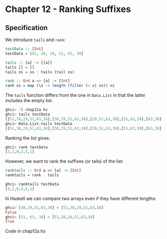 Chapter 12 - Ranking Suffixes
=============================

Specification
-------------

We introduce `tails` and `rank`:

```haskell
testData :: [Int]
testData = [51, 38, 29, 51, 63, 38]

tails :: [a] -> [[a]]
tails [] = []
tails xs = xs : tails (tail xs)

rank :: Ord a => [a] -> [Int]
rank xs = map (\x -> length (filter (< x) xs)) xs
```

The `tails` function differs from the one in `Data.List` in that the latter includes
the empty list.

```haskell
ghci> :l chap12a.hs 
ghci> tails testData
[[51,38,29,51,63,38],[38,29,51,63,38],[29,51,63,38],[51,63,38],[63,38],[38]]
ghci> Data.List.tails testData
[[51,38,29,51,63,38],[38,29,51,63,38],[29,51,63,38],[51,63,38],[63,38],[38],[]]
```

Ranking the list gives:


```haskell
ghci> rank testData
[3,1,0,3,5,1]
```

However, we want to rank the suffixes (or tails) of the list:

```haskell
ranktails :: Ord a => [a] -> [Int]
ranktails = rank . tails
```

```haskell
ghci> ranktails testData
[3,2,0,4,5,1]
```

In Haskell we can compare two arrays even if they have different lengths:

```haskell
ghci> [38,29,51,63,38] > [51,38,29,51,63,38]
False
ghci> [51, 63, 38] > [51,38,29,51,63,38] 
True
```

Code in chap12a.hs

